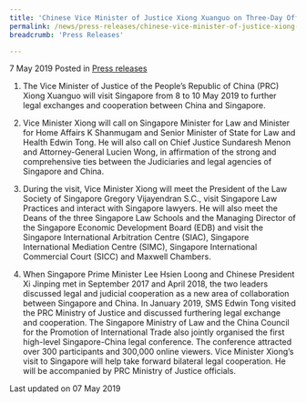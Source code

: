 ```yaml
---
title: 'Chinese Vice Minister of Justice Xiong Xuanguo on Three-Day Official Visit to Singapore'
permalink: /news/press-releases/chinese-vice-minister-of-justice-xiong-xuanguo-on-three-day-official-visit-to-singapore/
breadcrumb: 'Press Releases'

---
```



7 May 2019 Posted in [Press releases](/news/press-releases)


1. The Vice Minister of Justice of the People’s Republic of China (PRC) Xiong Xuanguo will visit Singapore from 8 to 10 May 2019 to further legal exchanges and cooperation between China and Singapore.

 

2. Vice Minister Xiong will call on Singapore Minister for Law and Minister for Home Affairs K Shanmugam and Senior Minister of State for Law and Health Edwin Tong. He will also call on Chief Justice Sundaresh Menon and Attorney-General Lucien Wong, in affirmation of the strong and comprehensive ties between the Judiciaries and legal agencies of Singapore and China.

 

3. During the visit, Vice Minister Xiong will meet the President of the Law Society of Singapore Gregory Vijayendran S.C., visit Singapore Law Practices and interact with Singapore lawyers. He will also meet the Deans of the three Singapore Law Schools and the Managing Director of the Singapore Economic Development Board (EDB) and visit the Singapore International Arbitration Centre (SIAC), Singapore International Mediation Centre (SIMC), Singapore International Commercial Court (SICC) and Maxwell Chambers.

 

4. When Singapore Prime Minister Lee Hsien Loong and Chinese President Xi Jinping met in September 2017 and April 2018, the two leaders discussed legal and judicial cooperation as a new area of collaboration between Singapore and China. In January 2019, SMS Edwin Tong visited the PRC Ministry of Justice and discussed furthering legal exchange and cooperation. The Singapore Ministry of Law and the China Council for the Promotion of International Trade also jointly organised the first high-level Singapore-China legal conference. The conference attracted over 300 participants and 300,000 online viewers. Vice Minister Xiong’s visit to Singapore will help take forward bilateral legal cooperation. He will be accompanied by PRC Ministry of Justice officials.

<p class="right-side-updated">Last updated on 07 May 2019</p>
